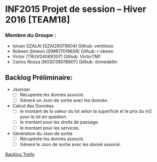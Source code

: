 INF2015 Projet de session – Hiver 2016 [TEAM18]
============================================

### Membre du Groupe :
*  Istvan SZALAI [SZAI29079604] Github: ventilooo
*  Robeen Simeon [SIMR17019608] Github: r-obeen
*  Victor        [TRUV04069307] Github: VictorTM1 
*  Carlos Nossa  [NOSC06018807] Github: dvmedellin

Backlog Préliminaire:
---------------------

* Jsonizer
	* [ ] Récupérée les donnés associé.
	* [ ] Géneré un Json de sortie avec les donnée.
* Calcul des Données
	* [ ] le montant de la valeur du lot selon la superficie et le prix du m2 pour le lot en question.
	* [ ] le montant pour les droits de passage.
	* [ ] le montant pour les services.
* Génération du Json de sortie
	* [ ] Récupérée les donnés associé.
	* [ ] Géneré le Json de sortie avec les donné associé.
    
[Backlog Trello](https://trello.com/b/uZq6ddwg)

